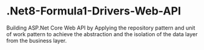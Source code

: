 # .Net8-Formula1-Drivers-Web-API
Building ASP.Net Core Web API by Applying the repository pattern and unit of work pattern to achieve the abstraction and the isolation of the data layer from the business layer.
